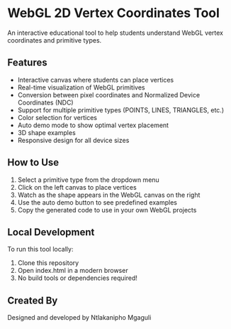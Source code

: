# WebGL 2D Vertex Coordinates Tool

An interactive educational tool to help students understand WebGL vertex coordinates and primitive types.

## Features

- Interactive canvas where students can place vertices
- Real-time visualization of WebGL primitives
- Conversion between pixel coordinates and Normalized Device Coordinates (NDC)
- Support for multiple primitive types (POINTS, LINES, TRIANGLES, etc.)
- Color selection for vertices
- Auto demo mode to show optimal vertex placement
- 3D shape examples
- Responsive design for all device sizes

## How to Use

1. Select a primitive type from the dropdown menu
2. Click on the left canvas to place vertices
3. Watch as the shape appears in the WebGL canvas on the right
4. Use the auto demo button to see predefined examples
5. Copy the generated code to use in your own WebGL projects

## Local Development

To run this tool locally:

1. Clone this repository
2. Open index.html in a modern browser
3. No build tools or dependencies required!

## Created By

Designed and developed by Ntlakanipho Mgaguli
